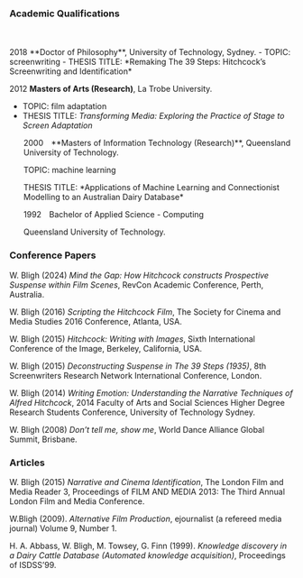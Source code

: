 
### Academic Qualifications
<br>
<br>
2018 **Doctor of Philosophy**, University of Technology, Sydney.
- TOPIC: screenwriting
- THESIS TITLE: *Remaking The 39 Steps: Hitchcock’s Screenwriting and Identification*

2012 **Masters of Arts (Research)**, La Trobe University.
- TOPIC: film adaptation
- THESIS TITLE: *Transforming Media: Exploring the Practice of Stage to Screen Adaptation*

<p style="margin-left: 25px;">2000&emsp;**Masters of Information Technology (Research)**, Queensland University of Technology.</p>
<p style="margin-left: 25px; margin-top: 0px;">TOPIC: machine learning</p>
<p style="margin-left: 25px; margin-top: 0px;">THESIS TITLE: *Applications of Machine Learning and Connectionist Modelling to an Australian Dairy Database*</p>

<p style="margin-left: 25px;">1992&emsp;Bachelor of Applied Science - Computing</p>
<p style="margin-left: 25px; margin-top: 0px;">Queensland University of Technology.</p>

### Conference Papers

W. Bligh (2024) *Mind the Gap: How Hitchcock constructs Prospective Suspense within Film Scenes*, RevCon Academic Conference, Perth, Australia.

W. Bligh (2016) *Scripting the Hitchcock Film*, The Society for Cinema and Media Studies 2016 Conference, Atlanta, USA.

W. Bligh (2015) *Hitchcock: Writing with Images*, Sixth International Conference of the Image, Berkeley, California, USA.

W. Bligh (2015) *Deconstructing Suspense in The 39 Steps (1935)*, 8th Screenwriters Research Network International Conference, London.

W. Bligh (2014) *Writing Emotion: Understanding the Narrative Techniques of Alfred Hitchcock*, 2014 Faculty of Arts and Social Sciences Higher Degree Research Students Conference, University of Technology Sydney.

W. Bligh (2008) *Don’t tell me, show me*, World Dance Alliance Global Summit, Brisbane.


### Articles

W. Bligh (2015) *Narrative and Cinema Identification*, The London Film and Media Reader 3, Proceedings of FILM AND MEDIA 2013: The Third Annual London Film and Media Conference.

W.Bligh (2009). *Alternative Film Production*, ejournalist (a refereed media journal) Volume 9, Number 1.

H. A. Abbass, W. Bligh, M. Towsey, G. Finn (1999). *Knowledge discovery in a Dairy Cattle Database (Automated knowledge acquisition)*, Proceedings of ISDSS’99.
